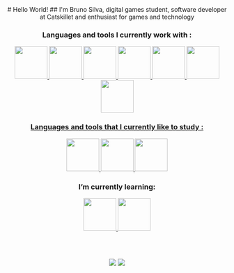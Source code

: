 <div align="center">
# Hello World!
## I'm Bruno Silva, digital games student, software developer at Catskillet and enthusiast for games and technology
</div>

<h3 align="center">Languages and tools I currently work with :</h3>

<div align="center">
  
<a href="https://angular.io/" target="_blank" rel="noreferrer"> 
  <img src="https://cdn.jsdelivr.net/gh/devicons/devicon/icons/angularjs/angularjs-plain.svg" width="75" height="75"/> </a>
  
<a href="https://react.dev/" target="_blank" rel="noreferrer"> 
  <img src="https://cdn.jsdelivr.net/gh/devicons/devicon/icons/react/react-original-wordmark.svg" width="75" height="75"/> </a>

<a href="https://sass-lang.com/" target="_blank" rel="noreferrer"> 
  <img src="https://cdn.jsdelivr.net/gh/devicons/devicon/icons/sass/sass-original.svg" width="75" height="75"/> </a> 
  
<a href="https://getbootstrap.com/" target="_blank" rel="noreferrer"> 
  <img src="https://cdn.jsdelivr.net/gh/devicons/devicon/icons/bootstrap/bootstrap-plain.svg" width="75" height="75"/> </a>
  
<a href="https://git-scm.com/" target="_blank" rel="noreferrer">   
  <img src="https://cdn.jsdelivr.net/gh/devicons/devicon/icons/git/git-original.svg" width="75" height="75"/>
          
<a href="https://github.com/" target="_blank" rel="noreferrer">    
  <img src="https://cdn.jsdelivr.net/gh/devicons/devicon/icons/github/github-original.svg" width="75" height="75"/>
          
<a href="https://about.gitlab.com/" target="_blank" rel="noreferrer">    
  <img src="https://cdn.jsdelivr.net/gh/devicons/devicon/icons/gitlab/gitlab-original.svg" width="75" height="75"/>
</div>
          
<h3 align="center">Languages and tools that I currently like to study :</h3>

<div align="center">

<a href="https://unity.com/pt" target="_blank" rel="noreferrer"> 
  <img src="https://cdn.jsdelivr.net/gh/devicons/devicon/icons/unity/unity-original-wordmark.svg" width="75" height="75"/> </a> 

<a href="https://www.blender.org/" target="_blank" rel="noreferrer"> 
  <img src="https://cdn.jsdelivr.net/gh/devicons/devicon/icons/blender/blender-original.svg" width="75" height="75"/>          
  
<a href="https://www.figma.com/" target="_blank" rel="noreferrer"> 
  <img src="https://cdn.jsdelivr.net/gh/devicons/devicon/icons/figma/figma-original.svg" width="75" height="75"/> </a>
  
</div>

<div align="center">

<h3 align="center">I’m currently learning:</h3>
  <a href="https://www.typescriptlang.org/" target="_blank" rel="noreferrer"> 
    <img src="https://cdn.jsdelivr.net/gh/devicons/devicon/icons/typescript/typescript-original.svg" width="75" height="75"/> </a> 
  
  <a href="https://nodejs.org/en" target="_blank" rel="noreferrer"> 
    <img src="https://cdn.jsdelivr.net/gh/devicons/devicon/icons/nodejs/nodejs-plain-wordmark.svg" width="75" height="75"/> </a> 

</div>

<br><br>

<div align="center">

<a href = "mailto:gerardmartinussilva@gmail.com"><img src="https://img.shields.io/badge/Gmail-D14836?style=for-the-badge&logo=gmail&logoColor=white" target="_blank"></a>
<a href="https://www.linkedin.com/in/gerardmartinus" target="_blank"><img src="https://img.shields.io/badge/-LinkedIn-%230077B5?style=for-the-badge&logo=linkedin&logoColor=white" target="_blank"></a>   
</div>
